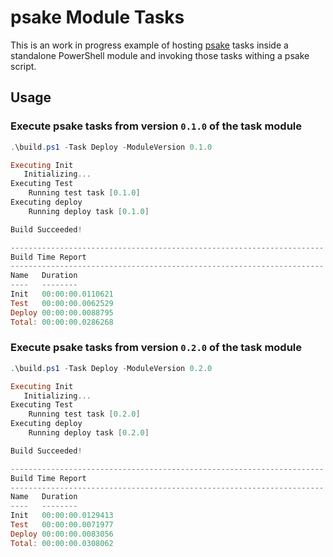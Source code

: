 
# psake Module Tasks

This is an work in progress example of hosting [psake](https://github.com/psake/psake) tasks inside a standalone PowerShell module and invoking those tasks withing a psake script.

## Usage

### Execute psake tasks from version `0.1.0` of the task module
```powershell
.\build.ps1 -Task Deploy -ModuleVersion 0.1.0

Executing Init
   Initializing...
Executing Test
    Running test task [0.1.0]
Executing deploy
    Running deploy task [0.1.0]

Build Succeeded!

----------------------------------------------------------------------
Build Time Report
----------------------------------------------------------------------
Name   Duration
----   --------
Init   00:00:00.0110621
Test   00:00:00.0062529
Deploy 00:00:00.0088795
Total: 00:00:00.0286268

```

### Execute psake tasks from version `0.2.0` of the task module
```powershell
.\build.ps1 -Task Deploy -ModuleVersion 0.2.0

Executing Init
   Initializing...
Executing Test
    Running test task [0.2.0]
Executing deploy
    Running deploy task [0.2.0]

Build Succeeded!

----------------------------------------------------------------------
Build Time Report
----------------------------------------------------------------------
Name   Duration
----   --------
Init   00:00:00.0129413
Test   00:00:00.0071977
Deploy 00:00:00.0083056
Total: 00:00:00.0308062

```
